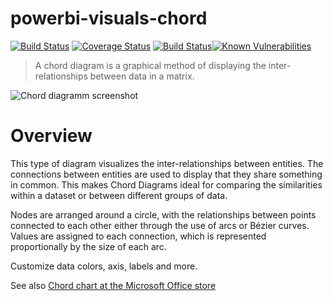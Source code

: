 # powerbi-visuals-chord
[![Build Status](https://travis-ci.org/Microsoft/powerbi-visuals-chord.svg?branch=master)](https://travis-ci.org/Microsoft/powerbi-visuals-chord) [![Coverage Status](https://coveralls.io/repos/github/Microsoft/powerbi-visuals-chord/badge.svg?branch=master)](https://coveralls.io/github/Microsoft/powerbi-visuals-chord?branch=master)
[![Build Status](https://dev.azure.com/customvisuals/public/_apis/build/status/Microsoft.powerbi-visuals-chord)](https://dev.azure.com/customvisuals/public/_build/latest?definitionId=2)[![Known Vulnerabilities](https://snyk.io/test/github/Microsoft/powerbi-visuals-chord/badge.svg)](https://snyk.io/test/github/Microsoft/powerbi-visuals-chord)

> A chord diagram is a graphical method of displaying the inter-relationships between data in a matrix.

![Chord diagramm screenshot](https://az158878.vo.msecnd.net/marketing/Partner_21474836617/Product_42949680579/Asset_75a4e3dc-78d5-4a5d-b14b-d11cc0d3b730/Chordscreenshot1.png)
# Overview
This type of diagram visualizes the inter-relationships between entities. The connections between entities are used to display that they share something in common. This makes Chord Diagrams ideal for comparing the similarities within a dataset or between different groups of data.

Nodes are arranged around a circle, with the relationships between points connected to each other either through the use of arcs or Bézier curves. Values are assigned to each connection, which is represented proportionally by the size of each arc.

Customize data colors, axis, labels and more.

See also [Chord chart at the Microsoft Office store](https://store.office.com/en-us/app.aspx?assetid=WA104380761&sourcecorrid=6ef257f3-686c-4b70-8b23-0dafd318e298&searchapppos=0&ui=en-US&rs=en-US&ad=US&appredirect=false)
